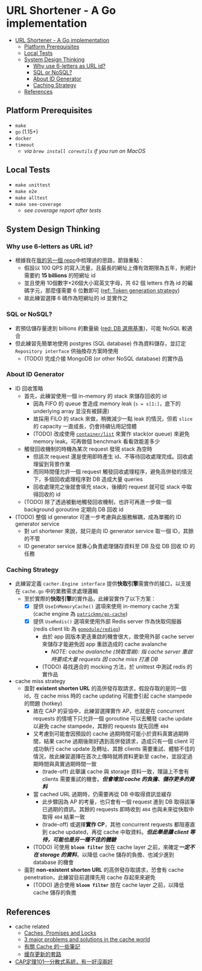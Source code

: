 # URL Shortener - A Go implementation
- [URL Shortener - A Go implementation](#url-shortener---a-go-implementation)
  - [Platform Prerequisites](#platform-prerequisites)
  - [Local Tests](#local-tests)
  - [System Design Thinking](#system-design-thinking)
    - [Why use 6-letters as URL id?](#why-use-6-letters-as-url-id)
    - [SQL or NoSQL?](#sql-or-nosql)
    - [About ID Generator](#about-id-generator)
    - [Caching Strategy](#caching-strategy)
  - [References](#references)

## Platform Prerequisites
- `make`
- `go` (1.15+)
- `docker`
- `timeout`
  - *via `brew install coreutils` if you run on MacOS*

## Local Tests
- `make unittest`
- `make e2e`
- `make alltest`
- `make see-coverage`
  - *see coverage report after tests*

## System Design Thinking
### Why use 6-letters as URL id?
- 根據我在[我的另一個 repo](https://github.com/hjcian/urlshortener-python#thoughts-about-scalability)中梳理過的思路，節錄重點：
  - 假設以 100 QPS 的寫入流量，且最長的網址上傳有效期限為五年，則總計需要約 **15 billions** 的短網址 id
  - 並且使用 10個數字+26個大小寫英文字母，共 62 個 letters 作為 id 的編碼字元，那麼僅需要 6 位數即可 ([ref: Token generation strategy](https://github.com/hjcian/urlshortener-python#token-generation-strategy))
  - 故此練習選擇 6 碼作為短網址的 id 並實作之

### SQL or NoSQL?
- 若預估儲存量達到 billions 的數量級 ([red: DB 選用基準](https://github.com/hjcian/urlshortener-python#3-db-%E9%81%B8%E7%94%A8%E5%9F%BA%E6%BA%96))，可能 NoSQL 較適合
- 但此練習先簡單地使用 postgres (SQL database) 作為資料儲存，並訂定 `Repository interface` 供抽換存方案時使用
  - (TODO) 完成介接 MongoDB (or other NoSQL database) 的實作品

### About ID Generator
- ID 回收策略
  - 首先，此練習使用一個 in-memory 的 stack 來儲存回收的 id
    - 因為 FIFO 的 queue 會造成 memory leak (`s = s[1:]`，底下的 underlying array 並沒有被歸還)
    - 故採用 FILO 的 stack 來做，稍微減少一點 leak 的情況，但若 `slice` 的 capacity 一直成長，仍會持續佔用記憶體
    - (TODO) 改成使用 [`container/list`](https://golang.org/pkg/container/list/) 來實作 stack(or queue) 來避免 memory leak。可再做個 benchmark 看看效能差多少
  - 觸發回收機制的時機為某次 request 發現 stack 為空時
    - 但該次 request 還是使用即時產生 id、不等待回收處理完成。回收處理留到背景作業
    - 而同時間僅允許一個 request 觸發回收處理程序，避免高併發的情況下，多個回收處理程序對 DB 造成大量 queries
    - 回收處理完之後就會填充 stack，後續的 request 就可從 stack 中取得回收的 id
  - (TODO) 除了透過被動地觸發回收機制，也許可再進一步做一個 background goroutine 定期向 DB 回收 id
- (TODO) 整個 id generator 可進一步考慮與此服務解耦，成為單獨的 ID generator service
  - 對 url shortener 來說，就只是向 ID generator service 取一個 ID，其餘的不管
  - ID generator service 就專心負責處理儲存資料至 DB 及從 DB 回收 ID 的任務

### Caching Strategy
- 此練習定義 `cacher.Engine interface` 提供**快取引擎**需實作的接口，以支援在 `cache.go` 中的業務需求處理邏輯
  - 至於實際的**快取引擎**的實作品，此練習實作了以下方案：
    - [x] 提供 `UseInMemoryCache()` 選項來使用 in-memory cache 方案 (cache engine 為 [`patrickmn/go-cache`](https://github.com/patrickmn/go-cache))
    - [x] 提供 `UseRedis()` 選項來使用外部 Redis server 作為快取伺服器 (redis client lib 為 [`gomodule/redigo`](https://github.com/gomodule/redigo))
      - 由於 app 因版本更迭重啟的機會很大，故使用外部 cache server 來儲存才能避免因 app 重啟造成的 cache avalanche
        - *NOTE: cache avalanche (快取雪崩): 指 cache server 重啟時要成大量 requests 因 cache miss 打進 DB*
      - (TODO) 尋找適合的 mocking 方法，於 unittest 中測試 redis 的實作品
- cache miss strategy
  - 面對 **existent shorten URL** 的高併發存取請求，假設存取的是同一個 id，在 cache miss 時的 cache updating 可能會引起 cache stampede 的問題 (hotkey)
    - 故在 CAP 的妥協中，此練習選擇實作 AP，也就是在 concurrent requests 的情境下只允許一個 goroutine 可以去觸發 cache update 以避免 cache stampede，其餘的 requests 就先回應 `404`
    - 又考慮到可能會因預設的 cache 過期時間可能小於資料真實過期時間，結果 cache 過期後剛好遇到高併發請求，造成只有一個 client 可成功執行 cache update 及轉址、其餘 clients 需要重試、體驗不佳的情況，故此練習選擇在首次上傳時就將資料更新至 cache，並設定過期時間與真實過期時間一致
      - (trade-off) 此舉讓 cache 與 storage 資料一致，理論上不會有 clients 需要重試的機會。***但會增加 cache 的負擔、儲存更多的資料***
    - 當 cached URL 過期時，仍需要再從 DB 中取得資訊並緩存
      - 此步驟因為 AP 的考量，也只會有一個 request 進到 DB 取得該筆已過期的資訊。其餘的 requests 即時收到 `404` 也與未來從快取中取得 `404` 結果一致
      - (trade-off) 或選擇**實作 CP**，其他 concurrent requests 都阻塞直到 cache updated，再從 cache 中取資料。***但此舉是讓 client 等待，可能也是另一種不佳的體驗***
    - (TODO) 可使用 **`bloom filter`** 放在 cache layer 之前，來確定***一定不在 storage 的資料***，以降低 cache 儲存的負擔、也減少進到 database 的機會
  - 面對 **non-existent shorten URL** 的高併發存取請求，恐會有 cache penetration，此練習目前選擇先用 cache 存起來來避免
    - (TODO) 適合使用 **`bloom filter`** 放在 cache layer 之前，以降低 cache 儲存的負擔

## References
- cache related
  - [Caches, Promises and Locks](https://redislabs.com/blog/caches-promises-locks/)
  - [3 major problems and solutions in the cache world](https://medium.com/@mena.meseha/3-major-problems-and-solutions-in-the-cache-world-155ecae41d4f)
  - [有關 Cache 的一些筆記](https://kkc.github.io/2020/03/27/cache-note/)
  - [缓存更新的套路](https://coolshell.cn/articles/17416.html)
- [CAP定理101—分散式系統，有一好沒兩好](https://medium.com/%E5%BE%8C%E7%AB%AF%E6%96%B0%E6%89%8B%E6%9D%91/cap%E5%AE%9A%E7%90%86101-3fdd10e0b9a)